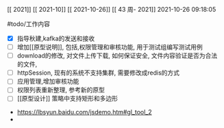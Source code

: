 [[ 2021]]
[[ 2021-10]]
[[ 2021-10-26]]
[[ 43 周- 2021]]
 2021-10-26 09:18:05
 
 #todo/工作内容
 - [x] 指导秋建,kafka的发送和接收
 - [ ] 增加[[原型说明]], 包括,权限管理和审核功能, 用于测试组编写测试用例
 - [ ] download的修改, 对文件上传下载, 如何保证安全, 文件内容验证是否为合法的文件,
 - [ ] httpSession, 现有的系统不支持集群, 需要修改成redis的方式
 - [ ] 应用管理,增加审核功能
 - [ ] 权限列表重新整理, 参考新的原型
 - [ ] [[原型设计]] 策略中支持矩形和多边形 
 - https://lbsyun.baidu.com/jsdemo.htm#gl_tool_2
 - 